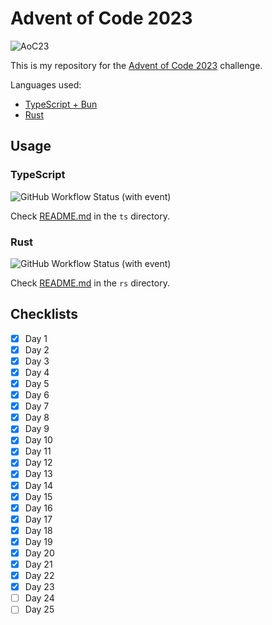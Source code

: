 # Advent of Code 2023

![AoC23](https://repository-images.githubusercontent.com/726431802/c8e91bfc-1db4-4fa8-93b2-dcb8cf18cc0c)

This is my repository for the [Advent of Code 2023](https://adventofcode.com/2023) challenge.

Languages used:

-   [TypeScript + Bun](https://bun.sh/)
-   [Rust](https://www.rust-lang.org/)

## Usage

### TypeScript

![GitHub Workflow Status (with event)](<https://img.shields.io/github/actions/workflow/status/bravo68web/advent-of-code-23/runner-ts.yaml?style=for-the-badge&logo=typescript&label=AoC%20Test%20Runner%20(Typescript)&labelColor=white>)

Check [README.md](code/ts/README.md) in the `ts` directory.

### Rust

![GitHub Workflow Status (with event)](<https://img.shields.io/github/actions/workflow/status/bravo68web/advent-of-code-23/runner-rs.yaml?style=for-the-badge&logo=rust&label=AoC%20Test%20Runner%20(Rust)&labelColor=back>)

Check [README.md](code/rs/README.md) in the `rs` directory.

## Checklists

-   [x] Day 1
-   [x] Day 2
-   [x] Day 3
-   [x] Day 4
-   [x] Day 5
-   [x] Day 6
-   [x] Day 7
-   [x] Day 8
-   [x] Day 9
-   [x] Day 10
-   [x] Day 11
-   [x] Day 12
-   [x] Day 13
-   [x] Day 14
-   [x] Day 15
-   [x] Day 16
-   [x] Day 17
-   [x] Day 18
-   [x] Day 19
-   [x] Day 20
-   [x] Day 21
-   [x] Day 22
-   [x] Day 23
-   [ ] Day 24
-   [ ] Day 25
